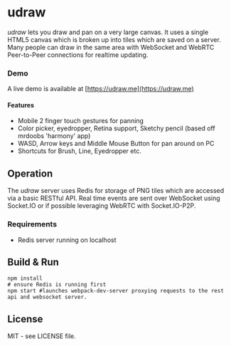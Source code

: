# udraw

_udraw_ lets you draw and pan on a very large canvas. It uses a single HTML5 canvas which is broken up into tiles which are saved on a server. Many people can draw in the same area with WebSocket and WebRTC Peer-to-Peer connections for realtime updating.

### Demo
A live demo is available at [https://udraw.me](https://udraw.me)

#### Features
- Mobile 2 finger touch gestures for panning
- Color picker, eyedropper, Retina support, Sketchy pencil (based off mrdoobs 'harmony' app)
- WASD, Arrow keys and Middle Mouse Button for pan around on PC
- Shortcuts for Brush, Line, Eyedropper etc.

## Operation
The _udraw_ server uses Redis for storage of PNG tiles which are accessed via a basic RESTful API. Real time events are sent over WebSocket using Socket.IO or if possible leveraging WebRTC with Socket.IO-P2P.

### Requirements
 - Redis server running on localhost


## Build & Run
    npm install
    # ensure Redis is running first
    npm start #launches webpack-dev-server proxying requests to the rest api and websocket server.

## License
MIT - see LICENSE file.
